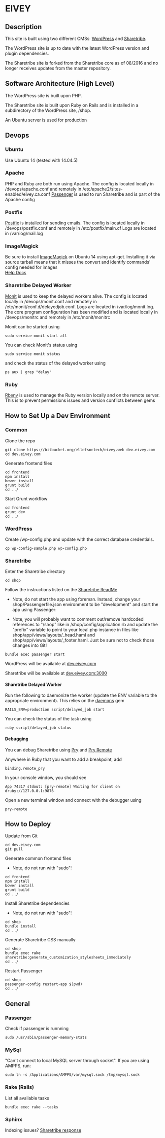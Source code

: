 # EIVEY #

## Description ##

This site is built using two different CMSs: [WordPress](https://wordpress.org/) and [Sharetribe](https://github.com/sharetribe/sharetribe).  

The WordPress site is up to date with the latest WordPress version and plugin dependencies.

The Sharetribe site is forked from the Sharetribe core as of 08/2016 and no longer receives updates from the master repository.


## Software Architecture (High Level) ##

The WordPress site is built upon PHP.

The Sharetribe site is built upon Ruby on Rails and is installed in a subdirectory of the WordPress site, /shop.

An Ubuntu server is used for production


## Devops ##

### Ubuntu ###
Use Ubuntu 14 (tested with 14.04.5)

### Apache ###
PHP and Ruby are both run using Apache.  The config is located locally in /devops/apache.conf and remotely in /etc/apache2/sites-enabled/eivey.ca.conf  [Passenger](https://www.phusionpassenger.com/library/) is used to run Sharetribe and is part of the Apache config

### Postfix ###
[Postfix](http://www.postfix.org/) is installed for sending emails.  The config is located locally in /devops/postfix.conf and remotely in /etc/postfix/main.cf  Logs are located in /var/log/mail.log

### ImageMagick ###
Be sure to install [ImageMagick](http://www.imagemagick.org/script/index.php) on Ubuntu 14 using apt-get.  Installing it via source tarball means that it misses the convert and identify commands' config needed for images  
[Help Docs](https://www.digitalocean.com/community/questions/rails-4-paperclip-imagemagick-content-type-error-for-images)

### Sharetribe Delayed Worker ###
[Monit](https://mmonit.com/) is used to keep the delayed workers alive.  The config is located locally in /devops/monit.conf and remotely in /etc/monit/conf.d/delayedjob.conf. Logs are located in /var/log/monit.log.  The core program configuration has been modified and is located locally in /devops/monitrc and remotely in /etc/monit/monitrc

Monit can be started using

```
sudo service monit start all
```

You can check Monit's status using

```
sudo service monit status
```

and check the status of the delayed worker using

```
ps aux | grep "delay"
```


### Ruby ###
[Rbenv](https://github.com/rbenv/rbenv) is used to manage the Ruby version locally and on the remote server.  This is to prevent permissions issues and version conflicts between gems


## How to Set Up a Dev Environment ##

### Common ###

Clone the repo 

```
git clone https://bitbucket.org/ellefsontech/eivey.web dev.eivey.com
cd dev.eivey.com
```

Generate frontend files

```
cd frontend
npm install
bower install
grunt build
cd ../
```

Start Grunt workflow

```
cd frontend
grunt dev
cd ../
```

### WordPress ###

Create /wp-config.php and update with the correct database credentials.

```
cp wp-config-sample.php wp-config.php
```


### Sharetribe ###

Enter the Sharetribe directory

```
cd shop
```

Follow the instructions listed on the [Sharetribe ReadMe](https://github.com/sharetribe/sharetribe)

* Note, do not start the app using foreman.  Instead, change your shop/Passengerfile.json environment to be "development" and start the app using Passenger:

* Note, you will probably want to comment out/remove hardcoded references to "/shop" like in /shop/config/application.rb and update the "prefix" variable to point to your local php instance in files like shop/app/views/layouts/_head.haml and shop/app/views/layouts/_footer.haml.  Just be sure not to check those changes into Git!

```
bundle exec passenger start
```

WordPress will be available at [dev.eivey.com](http://dev.eivey.com)

Sharetribe will be available at [dev.eivey.com:3000](http://dev.eivey.com:3000)

#### Sharetribe Delayed Worker ####
Run the following to daemonize the worker (update the ENV variable to the appropriate environment).  This relies on the [daemons](https://github.com/thuehlinger/daemons) gem

```
RAILS_ENV=production script/delayed_job start
```

You can check the status of the task using

```
ruby script/delayed_job status
```


#### Debugging ####

You can debug Sharetribe using [Pry](http://pryrepl.org/) and [Pry Remote](https://github.com/mon-ouie/pry-remote/)

Anywhere in Ruby that you want to add a breakpoint, add

```
binding.remote_pry
```

In your console window, you should see

```
App 74317 stdout: [pry-remote] Waiting for client on druby://127.0.0.1:9876
```

Open a new terminal window and connect with the debugger using

```
pry-remote
```

## How to Deploy ##

Update from Git

```
cd dev.eivey.com
git pull
```

Generate common frontend files

* Note, do not run with "sudo"!

```
cd frontend
npm install
bower install
grunt build
cd ../
```

Install Sharetribe dependencies

* Note, do not run with "sudo"!

```
cd shop
bundle install
cd ../
```

Generate Sharetribe CSS manually
   
```
cd shop
bundle exec rake sharetribe:generate_customization_stylesheets_immediately
cd ../
```

Restart Passenger

```
cd shop
passenger-config restart-app $(pwd)
cd ../
```


## General ##

### Passenger ###

Check if passenger is runnning

```
sudo /usr/sbin/passenger-memory-stats
```

### MySql ###

"Can't connect to local MySQL server through socket".  If you are using AMPPS, run:

```
sudo ln -s /Applications/AMPPS/var/mysql.sock /tmp/mysql.sock
```

### Rake (Rails) ###

List all available tasks

```
bundle exec rake --tasks
```

### Sphinx ###

Indexing issues? [Sharetribe response](https://github.com/sharetribe/sharetribe/issues/2334)
